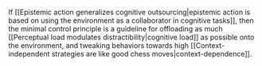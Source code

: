 ---
---

If [[Epistemic action generalizes cognitive outsourcing|epistemic action is based on using the environment as a collaborator in cognitive tasks]], then the minimal control principle is a guideline for offloading as much [[Perceptual load modulates distractibility|cognitive load]] as possible onto the environment, and tweaking behaviors towards high [[Context-independent strategies are like good chess moves|context-dependence]].